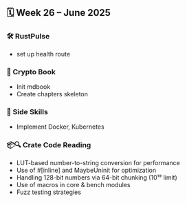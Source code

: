 ## 🗓️ Week 26 – June 2025

### 🛠 RustPulse
- set up health route

### 📘 Crypto Book
- Init mdbook
- Create chapters skeleton

### 🌱 Side Skills
- Implement Docker, Kubernetes

### 📦🔍 Crate Code Reading
- LUT-based number-to-string conversion for performance
- Use of #[inline] and MaybeUninit for optimization
- Handling 128-bit numbers via 64-bit chunking (10¹⁹ limit)
- Use of macros in core & bench modules
- Fuzz testing strategies
